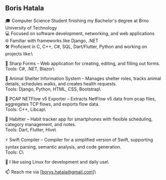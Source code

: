 ## Boris Hatala
🎓 Computer Science Student finishing my Bachelor's degree at Brno University of Technology\
💻 Focused on software development, networking, and web applications\
🌐 Familiar with frameworks like Django, .NET\
🛠️ Proficient in C, C++, C#, SQL, Dart/Flutter, Python and working on projects like:\

📝 Sharp Forms – Web application for creating, editing, and filling out forms.\
Tools: C#, .NET, Blazor\

🏡 Animal Shelter Information System – Manages shelter roles, tracks animal details, schedules walks, and creates health requests.\
Tools: Django, Python, HTML, CSS, Bootstrap\

📡 PCAP NETFlow v5 Exporter – Extracts NetFlow v5 data from pcap files, aggregates TCP flows, and exports flow data.\
Tools: C++, Libcap\

📱 Habitter – Habit tracker app for smartphones with flexible scheduling, category management, and notes.\
Tools: Dart, Flutter, Hive\

⚡ Swift Compiler – Compiler for a simplified version of Swift, supporting syntax parsing, semantic analysis, and code generation.\
Tools: C\

🐧 I like using Linux for development and daily use\

📫 Reach me via [borys.hatala@gmail.com]\

